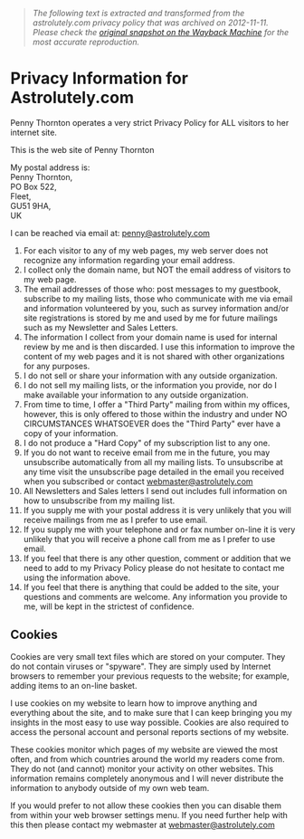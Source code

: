 > *The following text is extracted and transformed from the astrolutely.com privacy policy that was archived on 2012-11-11. Please check the [original snapshot on the Wayback Machine](https://web.archive.org/web/20121111203254id_/http%3A//www.astrolutely.com/privacy.php%23cookies) for the most accurate reproduction.*

# Privacy Information for Astrolutely.com

Penny Thornton operates a very strict Privacy Policy for ALL visitors to her internet site.

This is the web site of Penny Thornton

My postal address is:   
Penny Thornton,   
PO Box 522,   
Fleet,   
GU51 9HA,   
UK

I can be reached via email at: [penny@astrolutely.com](mailto:penny@astrolutely.com)

  1. For each visitor to any of my web pages, my web server does not recognize any information regarding your email address.
  2. I collect only the domain name, but NOT the email address of visitors to my web page.
  3. The email addresses of those who: post messages to my guestbook, subscribe to my mailing lists, those who communicate with me via email and information volunteered by you, such as survey information and/or site registrations is stored by me and used by me for future mailings such as my Newsletter and Sales Letters.
  4. The information I collect from your domain name is used for internal review by me and is then discarded. I use this information to improve the content of my web pages and it is not shared with other organizations for any purposes.
  5. I do not sell or share your information with any outside organization.
  6. I do not sell my mailing lists, or the information you provide, nor do I make available your information to any outside organization.
  7. From time to time, I offer a "Third Party" mailing from within my offices, however, this is only offered to those within the industry and under NO CIRCUMSTANCES WHATSOEVER does the "Third Party" ever have a copy of your information.
  8. I do not produce a "Hard Copy" of my subscription list to any one.
  9. If you do not want to receive email from me in the future, you may unsubscribe automatically from all my mailing lists. To unsubscribe at any time visit the unsubscribe page detailed in the email you received when you subscribed or contact [webmaster@astrolutely.com](mailto:webmaster@astrolutely.com)
  10. All Newsletters and Sales letters I send out includes full information on how to unsubscribe from my mailing list.
  11. If you supply me with your postal address it is very unlikely that you will receive mailings from me as I prefer to use email.
  12. If you supply me with your telephone and or fax number on-line it is very unlikely that you will receive a phone call from me as I prefer to use email.
  13. If you feel that there is any other question, comment or addition that we need to add to my Privacy Policy please do not hesitate to contact me using the information above.
  14. If you feel that there is anything that could be added to the site, your questions and comments are welcome. Any information you provide to me, will be kept in the strictest of confidence.



## Cookies

Cookies are very small text files which are stored on your computer. They do not contain viruses or "spyware". They are simply used by Internet browsers to remember your previous requests to the website; for example, adding items to an on-line basket.

I use cookies on my website to learn how to improve anything and everything about the site, and to make sure that I can keep bringing you my insights in the most easy to use way possible. Cookies are also required to access the personal account and personal reports sections of my website.

These cookies monitor which pages of my website are viewed the most often, and from which countries around the world my readers come from. They do not (and cannot) monitor your activity on other websites. This information remains completely anonymous and I will never distribute the information to anybody outside of my own web team.

If you would prefer to not allow these cookies then you can disable them from within your web browser settings menu. If you need further help with this then please contact my webmaster at [webmaster@astrolutely.com](mailto:webmaster@astrolutely.com)

  

